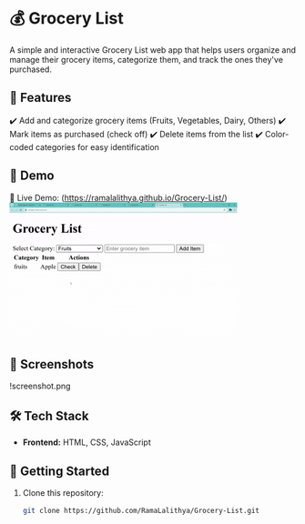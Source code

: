 # 💰 Grocery List

A simple and interactive Grocery List web app that helps users organize and manage their grocery items, categorize them, and track the ones they've purchased.

## 🌟 Features
✔️ Add and categorize grocery items (Fruits, Vegetables, Dairy, Others)
✔️ Mark items as purchased (check off)
✔️ Delete items from the list
✔️ Color-coded categories for easy identification

## 🎥 Demo 
🚀 Live Demo: (https://ramalalithya.github.io/Grocery-List/) 
![Demo GIF](demo.gif.gif)


## 📸 Screenshots
!screenshot.png 
## 🛠️ Tech Stack
- **Frontend:** HTML, CSS, JavaScript  


## 🚀 Getting Started

1. Clone this repository:
   ```sh
   git clone https://github.com/RamaLalithya/Grocery-List.git
